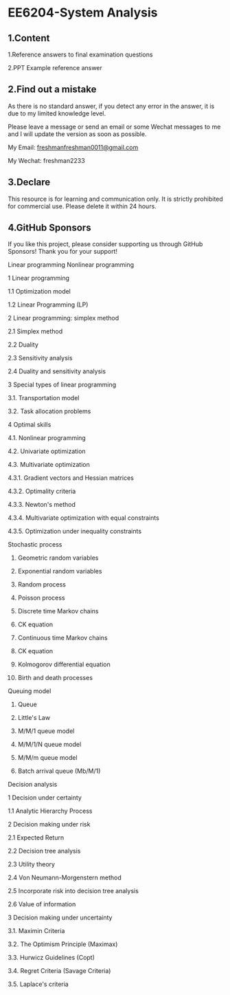# EE6204-System Analysis

## 1.Content 

1.Reference answers to final examination questions

2.PPT Example reference answer

## 2.Find out a mistake

As there is no standard answer, if you detect any error in the answer, it is due to my limited knowledge level. 

Please leave a message or send an email or some Wechat messages to me and I will update the version as soon as possible. 

My Email: freshmanfreshman0011@gmail.com

My Wechat: freshman2233

## 3.Declare

This resource is for learning and communication only. It is strictly prohibited for commercial use. Please delete it within 24 hours.

## 4.GitHub Sponsors

If you like this project, please consider supporting us through GitHub Sponsors! Thank you for your support!

Linear programming Nonlinear programming

1 Linear programming

1.1 Optimization model

1.2 Linear Programming (LP)





2 Linear programming: simplex method

2.1 Simplex method

2.2 Duality

2.3 Sensitivity analysis

2.4 Duality and sensitivity analysis





3 Special types of linear programming

3.1. Transportation model

3.2. Task allocation problems





4 Optimal skills

4.1. Nonlinear programming

4.2. Univariate optimization

4.3. Multivariate optimization

4.3.1. Gradient vectors and Hessian matrices

4.3.2. Optimality criteria

4.3.3. Newton's method

4.3.4. Multivariate optimization with equal constraints

4.3.5. Optimization under inequality constraints





Stochastic process

1. Geometric random variables

2. Exponential random variables

3. Random process

4. Poisson process

5. Discrete time Markov chains

6. CK equation

7. Continuous time Markov chains

8. CK equation

9. Kolmogorov differential equation

10. Birth and death processes





Queuing model

1. Queue 

2. Little's Law

3. M/M/1 queue model

4. M/M/1/N queue model

5. M/M/m queue model

6. Batch arrival queue (Mb/M/1)



Decision analysis

1 Decision under certainty

1.1 Analytic Hierarchy Process



2 Decision making under risk

2.1 Expected Return

2.2 Decision tree analysis

2.3 Utility theory

2.4 Von Neumann-Morgenstern method

2.5 Incorporate risk into decision tree analysis

2.6 Value of information



3 Decision making under uncertainty

3.1. Maximin Criteria

3.2. The Optimism Principle (Maximax)

3.3. Hurwicz Guidelines (Copt)

3.4. Regret Criteria (Savage Criteria)

3.5. Laplace's criteria
